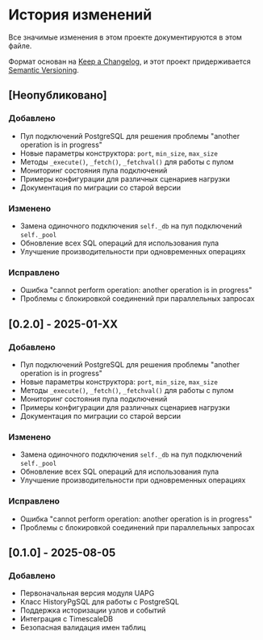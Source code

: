 # История изменений

Все значимые изменения в этом проекте документируются в этом файле.

Формат основан на [Keep a Changelog](https://keepachangelog.com/ru/1.0.0/),
и этот проект придерживается [Semantic Versioning](https://semver.org/spec/v2.0.0.html).

## [Неопубликовано]

### Добавлено
- Пул подключений PostgreSQL для решения проблемы "another operation is in progress"
- Новые параметры конструктора: `port`, `min_size`, `max_size`
- Методы `_execute()`, `_fetch()`, `_fetchval()` для работы с пулом
- Мониторинг состояния пула подключений
- Примеры конфигурации для различных сценариев нагрузки
- Документация по миграции со старой версии

### Изменено
- Замена одиночного подключения `self._db` на пул подключений `self._pool`
- Обновление всех SQL операций для использования пула
- Улучшение производительности при одновременных операциях

### Исправлено
- Ошибка "cannot perform operation: another operation is in progress"
- Проблемы с блокировкой соединений при параллельных запросах

## [0.2.0] - 2025-01-XX

### Добавлено
- Пул подключений PostgreSQL для решения проблемы "another operation is in progress"
- Новые параметры конструктора: `port`, `min_size`, `max_size`
- Методы `_execute()`, `_fetch()`, `_fetchval()` для работы с пулом
- Мониторинг состояния пула подключений
- Примеры конфигурации для различных сценариев нагрузки
- Документация по миграции со старой версии

### Изменено
- Замена одиночного подключения `self._db` на пул подключений `self._pool`
- Обновление всех SQL операций для использования пула
- Улучшение производительности при одновременных операциях

### Исправлено
- Ошибка "cannot perform operation: another operation is in progress"
- Проблемы с блокировкой соединений при параллельных запросах

## [0.1.0] - 2025-08-05

### Добавлено
- Первоначальная версия модуля UAPG
- Класс HistoryPgSQL для работы с PostgreSQL
- Поддержка историзации узлов и событий
- Интеграция с TimescaleDB
- Безопасная валидация имен таблиц 